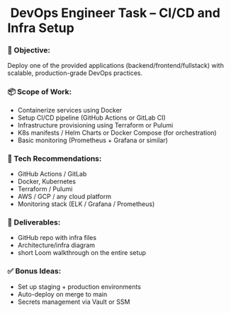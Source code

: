 # ️ DevOps Engineer Task – CI/CD and Infra Setup

### 🎯 Objective: <br>
Deploy one of the provided applications (backend/frontend/fullstack) with scalable, production-grade DevOps practices. <br>

### 📦 Scope of Work: <br>
- Containerize services using Docker
- Setup CI/CD pipeline (GitHub Actions or GitLab CI)
- Infrastructure provisioning using Terraform or Pulumi
- K8s manifests / Helm Charts or Docker Compose (for orchestration)
- Basic monitoring (Prometheus + Grafana or similar)

### 🧰 Tech Recommendations: <br>
- GitHub Actions / GitLab
- Docker, Kubernetes
- Terraform / Pulumi
- AWS / GCP / any cloud platform
- Monitoring stack (ELK / Grafana / Prometheus)

### 📁 Deliverables:
- GitHub repo with infra files
- Architecture/infra diagram
- short Loom walkthrough on the entire setup


### ✅ Bonus Ideas:
- Set up staging + production environments
- Auto-deploy on merge to main
- Secrets management via Vault or SSM
